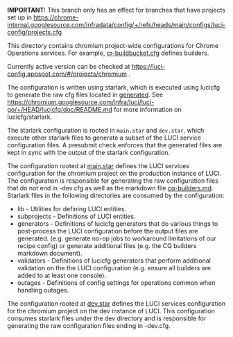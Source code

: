 **IMPORTANT:** This branch only has an effect for branches that have projects
set up in
https://chrome-internal.googlesource.com/infradata/config/+/refs/heads/main/configs/luci-config/projects.cfg

This directory contains chromium project-wide configurations
for Chrome Operations services.
For example, [cr-buildbucket.cfg](generated/cr-buildbucket.cfg) defines
builders.

Currently active version can be checked at
https://luci-config.appspot.com/#/projects/chromium .

The configuration is written using starlark, which is executed using lucicfg to
generate the raw cfg files located in [generated](generated). See
https://chromium.googlesource.com/infra/luci/luci-go/+/HEAD/lucicfg/doc/README.md
for more information on lucicfg/starlark.

The starlark configuration is rooted in `main.star` and `dev.star`, which
execute other starlark files to generate a subset of the LUCI service
configuration files. A presubmit check enforces that the generated files are
kept in sync with the output of the starlark configuration.

The configuration rooted at [main.star](main.star) defines the LUCI services
configuration for the chromium project on the production instance of LUCI. The
configuration is responsible for generating the raw configuration files that do
not end in -dev.cfg as well as the markdown file
[cq-builders.md](generated/cq-builders.md). Starlark files in the following
directories are consumed by the configuration:

* lib - Utilities for defining LUCI entities.
* subprojects - Definitions of LUCI entities.
* generators - Definitions of lucicfg generators that do various things to
  post-process the LUCI configuration before the output files are generated.
  (e.g. generate no-op jobs to workaround limitations of our recipe config) or
  generate additional files (e.g. the CQ builders markdown document).
* validators - Definitions of lucicfg generators that perform additional
  validation on the the LUCI configuration (e.g. ensure all builders are added
  to at least one console).
* outages - Definitions of config settings for operations common when handling
  outages.

The configuration rooted at [dev.star](dev.star) defines the LUCI services
configuration for the chromium project on the dev instance of LUCI. This
configuration consumes starlark files under the dev directory and is responsible
for generating the raw configuration files ending in -dev.cfg.
